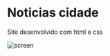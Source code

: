 <h1> Noticias cidade </h1>
<p>Site desenvolvido com html e css</p>

![screen](https://user-images.githubusercontent.com/82295321/151714394-625c9a45-e140-4c60-8181-5ba2a67a620d.jpg)
